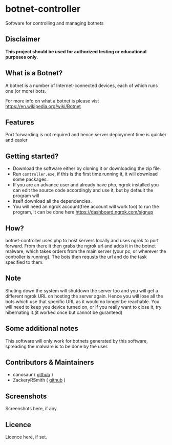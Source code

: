 # botnet-controller
Software for controlling and managing botnets

## Disclaimer

**This project should be used for authorized testing or educational purposes only.**

## What is a Botnet?

A botnet is a number of Internet-connected devices, each of which runs one (or more) bots.

For more info on what a botnet is please vist https://en.wikipedia.org/wiki/Botnet

## Features

Port forwarding is not required and hence server deployment time is quicker and easier

## Getting started?

- Download the software either by cloning it or downloading the zip file.
- Run `controller.exe`, if this is the first time running it, it will download some packages.
- If you are an advance user and already have php, ngrok installed you can edit the source code accordingly and use it, but by default the program will
- itself download all the dependencies.
- You will need an ngrok account(free account will work too) to run the program, it can be done here https://dashboard.ngrok.com/signup

## How?

botnet-controller uses php to host servers locally and uses ngrok to port forward. From there it then grabs the ngrok url and adds it in the botnet malware, which takes orders from the main server (your pc, or wherever the controller is running). The bots then requsts the url and do the task specified to them.

## Note
Shuting down the system will shutdown the server too and you will get a different ngrok URL on hosting the server again. Hence you will lose all the bots 
which use that specific URL as it would no longer be reachable. You will need to keep you device turned on, or if you really want to close it, try 
hibernating it.(it worked once but cannot be guranteed)

## Some additional notes
This software will only work for botnets generated by this software, spreading the malware is to be done by the user.

## Contributors & Maintainers

- canosaur ( [github](https://github.com/canosaur) )
- ZackeryRSmith ( [github](https://github.com/ZackeryRSmith) )


## Screenshots

Screenshots here, if any.

## Licence

Licence here, if set.
<!-- botnet-controller is released under the *none here* License. See [LICENSE](LICENSE) file for more details. -->
